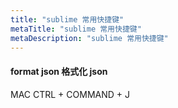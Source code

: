 ```yaml
---
title: "sublime 常用快捷键"
metaTitle: "sublime 常用快捷键"
metaDescription: "sublime 常用快捷键"
---
```


#### format json 格式化 json

MAC
CTRL + COMMAND + J


